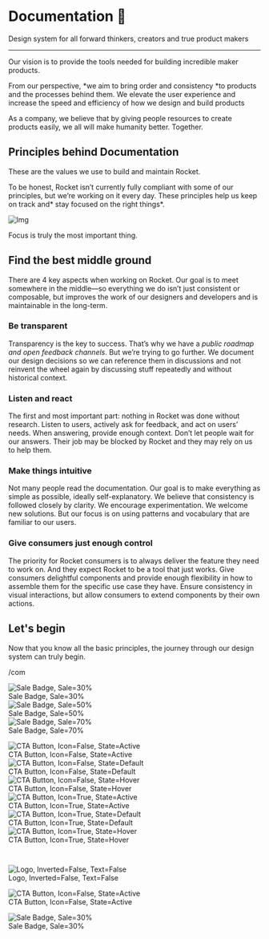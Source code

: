 
# Documentation 🚀

Design system for all forward thinkers, creators and true product makers

---

Our vision is to provide the tools needed for building incredible maker products.

From our perspective, *we aim to bring order and consistency *to products and the processes behind them. We elevate the user experience and increase the speed and efficiency of how we design and build products

As a company, we believe that by giving people resources to create products easily, we all will make humanity better. Together.

## Principles behind Documentation

These are the values we use to build and maintain Rocket.

To be honest, Rocket isn’t currently fully compliant with some of our principles, but we’re working on it every day. These principles help us keep on track and* stay focused on the right things*.

![Img](https://studio-assets.supernova.io/design-systems/14533/9289758a-6300-472a-bbc6-a57098081abf.jpeg)

Focus is truly the most important thing.

## Find the best middle ground

There are 4 key aspects when working on Rocket. Our goal is to meet somewhere in the middle—so everything we do isn’t just consistent or composable, but improves the work of our designers and developers and is maintainable in the long-term.

### Be transparent

Transparency is the key to success. That’s why we have a *public roadmap and open feedback channels*. But we’re trying to go further. We document our design decisions so we can reference them in discussions and not reinvent the wheel again by discussing stuff repeatedly and without historical context.

### Listen and react

The first and most important part: nothing in Rocket was done without research. Listen to users, actively ask for feedback, and act on users’ needs. When answering, provide enough context. Don’t let people wait for our answers. Their job may be blocked by Rocket and they may rely on us to help them.

### Make things intuitive

Not many people read the documentation. Our goal is to make everything as simple as possible, ideally self-explanatory. We believe that consistency is followed closely by clarity. We encourage experimentation. We welcome new solutions. But our focus is on using patterns and vocabulary that are familiar to our users.

### Give consumers just enough control

The priority for Rocket consumers is to always deliver the feature they need to work on. And they expect Rocket to be a tool that just works. Give consumers delightful components and provide enough flexibility in how to assemble them for the specific use case they have. Ensure consistency in visual interactions, but allow consumers to extend components by their own actions.

## Let's begin

Now that you know all the basic principles, the journey through our design system can truly begin.

/com

  
![Sale Badge, Sale=30%](https://studio-assets.supernova.io/design-systems/14533/9319aac7-abe8-421a-83ce-affd0450e617.png)  
Sale Badge, Sale=30%  
![Sale Badge, Sale=50%](https://studio-assets.supernova.io/design-systems/14533/e6d698ef-ea02-474e-9635-8b237a527114.png)  
Sale Badge, Sale=50%  
![Sale Badge, Sale=70%](https://studio-assets.supernova.io/design-systems/14533/4b8f3f77-1dab-4255-86db-e76b1cbc3de1.png)  
Sale Badge, Sale=70%  


  
![CTA Button, Icon=False, State=Active](https://studio-assets.supernova.io/design-systems/14533/7ebceadf-242f-40bf-8cc6-39809536cc87.png)  
CTA Button, Icon=False, State=Active  
![CTA Button, Icon=False, State=Default](https://studio-assets.supernova.io/design-systems/14533/276809bb-cd65-4691-b556-36c5fabcb3c3.png)  
CTA Button, Icon=False, State=Default  
![CTA Button, Icon=False, State=Hover](https://studio-assets.supernova.io/design-systems/14533/843481cb-1776-4ed9-99e2-4e11503d5613.png)  
CTA Button, Icon=False, State=Hover  
![CTA Button, Icon=True, State=Active](https://studio-assets.supernova.io/design-systems/14533/430eeeb2-e174-4761-8e53-8853f669b420.png)  
CTA Button, Icon=True, State=Active  
![CTA Button, Icon=True, State=Default](https://studio-assets.supernova.io/design-systems/14533/3902c0f0-b387-4775-b704-390a8b3858d7.png)  
CTA Button, Icon=True, State=Default  
![CTA Button, Icon=True, State=Hover](https://studio-assets.supernova.io/design-systems/14533/ebb2e554-9f9a-49b6-9c5b-0d11a7dc4319.png)  
CTA Button, Icon=True, State=Hover  


```javascript  
  
```

  
![Logo, Inverted=False, Text=False](https://studio-assets.supernova.io/design-systems/14533/feab95fc-e351-4ac8-96c6-19f1208f8cf8.png)  
Logo, Inverted=False, Text=False  


  
  


  
![CTA Button, Icon=False, State=Active](https://studio-assets.supernova.io/design-systems/14533/7ebceadf-242f-40bf-8cc6-39809536cc87.png)  
CTA Button, Icon=False, State=Active  


  
![Sale Badge, Sale=30%](https://studio-assets.supernova.io/design-systems/14533/9319aac7-abe8-421a-83ce-affd0450e617.png)  
Sale Badge, Sale=30%  
